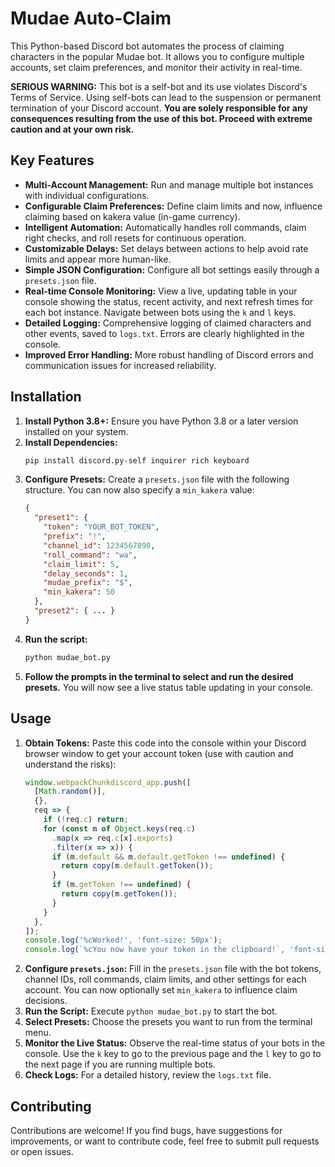 # Mudae Auto-Claim

This Python-based Discord bot automates the process of claiming characters in the popular Mudae bot. It allows you to configure multiple accounts, set claim preferences, and monitor their activity in real-time.

**SERIOUS WARNING:** This bot is a self-bot and its use violates Discord's Terms of Service. Using self-bots can lead to the suspension or permanent termination of your Discord account. **You are solely responsible for any consequences resulting from the use of this bot. Proceed with extreme caution and at your own risk.**

## Key Features

* **Multi-Account Management:** Run and manage multiple bot instances with individual configurations.
* **Configurable Claim Preferences:** Define claim limits and now, influence claiming based on kakera value (in-game currency).
* **Intelligent Automation:** Automatically handles roll commands, claim right checks, and roll resets for continuous operation.
* **Customizable Delays:** Set delays between actions to help avoid rate limits and appear more human-like.
* **Simple JSON Configuration:**  Configure all bot settings easily through a `presets.json` file.
* **Real-time Console Monitoring:** View a live, updating table in your console showing the status, recent activity, and next refresh times for each bot instance. Navigate between bots using the `k` and `l` keys.
* **Detailed Logging:**  Comprehensive logging of claimed characters and other events, saved to `logs.txt`. Errors are clearly highlighted in the console.
* **Improved Error Handling:**  More robust handling of Discord errors and communication issues for increased reliability.

## Installation

1. **Install Python 3.8+:** Ensure you have Python 3.8 or a later version installed on your system.
2. **Install Dependencies:**
   ```bash
   pip install discord.py-self inquirer rich keyboard
   ```
3. **Configure Presets:**
   Create a `presets.json` file with the following structure. You can now also specify a `min_kakera` value:
   ```json
   {
     "preset1": {
       "token": "YOUR_BOT_TOKEN",
       "prefix": "!",
       "channel_id": 1234567890,
       "roll_command": "wa",
       "claim_limit": 5,
       "delay_seconds": 1,
       "mudae_prefix": "$",
       "min_kakera": 50
     },
     "preset2": { ... }
   }
   ```
4. **Run the script:**
   ```bash
   python mudae_bot.py
   ```
5. **Follow the prompts in the terminal to select and run the desired presets.** You will now see a live status table updating in your console.

## Usage

1. **Obtain Tokens:** Paste this code into the console within your Discord browser window to get your account token (use with caution and understand the risks):
   ```javascript
   window.webpackChunkdiscord_app.push([
     [Math.random()],
     {},
     req => {
       if (!req.c) return;
       for (const m of Object.keys(req.c)
         .map(x => req.c[x].exports)
         .filter(x => x)) {
         if (m.default && m.default.getToken !== undefined) {
           return copy(m.default.getToken());
         }
         if (m.getToken !== undefined) {
           return copy(m.getToken());
         }
       }
     },
   ]);
   console.log('%cWorked!', 'font-size: 50px');
   console.log(`%cYou now have your token in the clipboard!`, 'font-size: 16px');
   ```
2. **Configure `presets.json`:**  Fill in the `presets.json` file with the bot tokens, channel IDs, roll commands, claim limits, and other settings for each account. You can now optionally set `min_kakera` to influence claim decisions.
3. **Run the Script:** Execute `python mudae_bot.py` to start the bot.
4. **Select Presets:** Choose the presets you want to run from the terminal menu.
5. **Monitor the Live Status:** Observe the real-time status of your bots in the console. Use the `k` key to go to the previous page and the `l` key to go to the next page if you are running multiple bots.
6. **Check Logs:** For a detailed history, review the `logs.txt` file.

## Contributing

Contributions are welcome! If you find bugs, have suggestions for improvements, or want to contribute code, feel free to submit pull requests or open issues.
